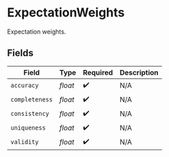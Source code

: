# ExpectationWeights

Expectation weights.


## Fields

| Field              | Type               | Required           | Description        |
| ------------------ | ------------------ | ------------------ | ------------------ |
| `accuracy`         | *float*            | :heavy_check_mark: | N/A                |
| `completeness`     | *float*            | :heavy_check_mark: | N/A                |
| `consistency`      | *float*            | :heavy_check_mark: | N/A                |
| `uniqueness`       | *float*            | :heavy_check_mark: | N/A                |
| `validity`         | *float*            | :heavy_check_mark: | N/A                |